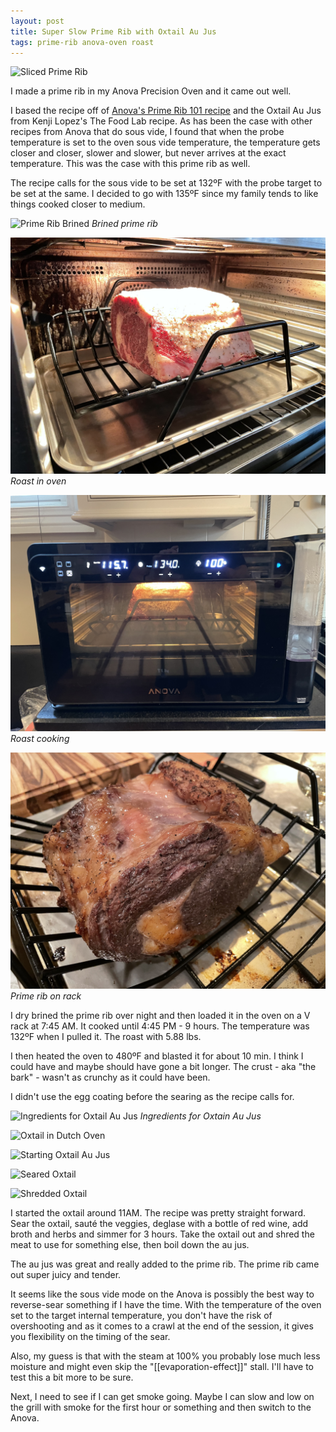 ```yaml
---
layout: post
title: Super Slow Prime Rib with Oxtail Au Jus
tags: prime-rib anova-oven roast
---
```

![Sliced Prime Rib](/images/sliced-prime-rib.jpeg)

I made a prime rib in my Anova Precision Oven and it came out well.

I based the recipe off of [Anova's Prime Rib 101 recipe](https://oven.anovaculinary.com/recipe/htj4y1WPPA2sVoRlow1Y) and the Oxtail Au Jus from Kenji Lopez's The Food Lab recipe. As has been the case with other recipes from Anova that do sous vide, I found that when the probe temperature is set to the oven sous vide temperature, the temperature gets closer and closer, slower and slower, but never arrives at the exact temperature. This was the case with this prime rib as well.

The recipe calls for the sous vide to be set at 132ºF with the probe target to be set at the same. I decided to go with 135ºF since my family tends to like things cooked closer to medium.

![Prime Rib Brined](/images/brined-prime-rib.jpeg)
*Brined prime rib*

![Prime Rib on Rack in Anova Oven](/images/prime-rib-oven-rack.jpeg)
*Roast in oven*

![Prime Rib in Anova Oven](/images/prime-rib-anova.jpeg)
*Roast cooking*

![Prime Rib on Rack](/images/prime-rib-on-rack.jpeg)
*Prime rib on rack*

I dry brined the prime rib over night and then loaded it in the oven on a V rack at 7:45 AM. It cooked until 4:45 PM - 9 hours. The temperature was 132ºF when I pulled it. The roast with 5.88 lbs.

I then heated the oven to 480ºF and blasted it for about 10 min. I think I could have and maybe should have gone a bit longer. The crust - aka "the bark" - wasn't as crunchy as it could have been.

I didn't use the egg coating before the searing as the recipe calls for.

![Ingredients for Oxtail Au Jus](/images/oxtail-jus-ingredients.jpeg)
*Ingredients for Oxtain Au Jus*

![Oxtail in Dutch Oven](/images/oxtail-dutch-oven.jpeg)

![Starting Oxtail Au Jus](/images/oxtail-jus-start.jpeg)

![Seared Oxtail](/images/seared-oxtail.jpeg)

![Shredded Oxtail](/images/shredded-oxtail.jpeg)

I started the oxtail around 11AM. The recipe was pretty straight forward. Sear the oxtail, sauté the veggies, deglase with a bottle of red wine, add broth and herbs and simmer for 3 hours. Take the oxtail out and shred the meat to use for something else, then boil down the au jus.

The au jus was great and really added to the prime rib. The prime rib came out super juicy and tender.

It seems like the sous vide mode on the Anova is possibly the best way to reverse-sear something if I have the time. With the temperature of the oven set to the target internal temperature, you don't have the risk of overshooting and as it comes to a crawl at the end of the session, it gives you flexibility on the timing of the sear.

Also, my guess is that with the steam at 100% you probably lose much less moisture and might even skip the "[[evaporation-effect]]" stall. I'll have to test this a bit more to be sure.

Next, I need to see if I can get smoke going. Maybe I can slow and low on the grill with smoke for the first hour or something and then switch to the Anova.